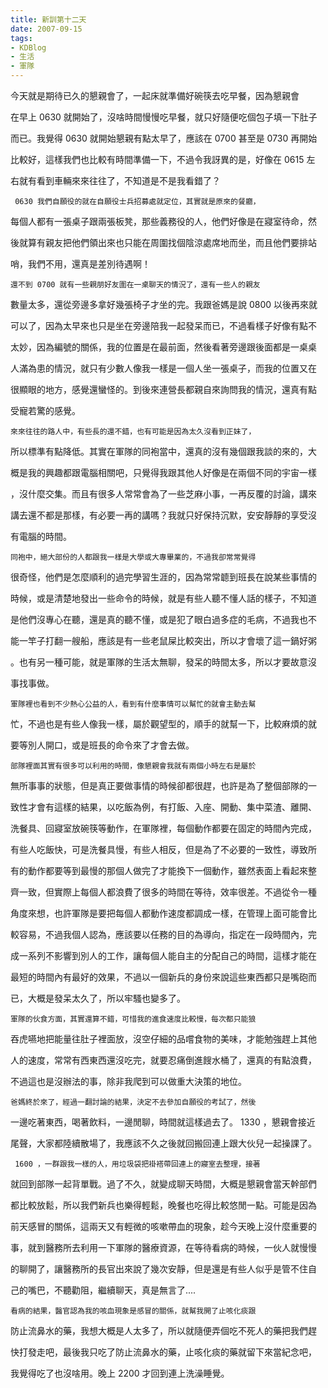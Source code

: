 ```yaml
---
title: 新訓第十二天
date: 2007-09-15
tags:
- KDBlog
- 生活
- 軍隊
---
```

今天就是期待已久的懇親會了，一起床就準備好碗筷去吃早餐，因為懇親會

在早上 0630 就開始了，沒啥時間慢慢吃早餐，就只好隨便吃個包子填一下肚子

而已。我覺得 0630 就開始懇親有點太早了，應該在 0700 甚至是 0730 再開始

比較好，這樣我們也比較有時間準備一下，不過令我訝異的是，好像在 0615 左

右就有看到車輛來來往往了，不知道是不是我看錯了？

     0630 我們自願役的就在自願役士兵招募處就定位，其實就是原來的餐廳，

每個人都有一張桌子跟兩張板凳，那些義務役的人，他們好像是在寢室待命，然

後就算有親友把他們領出來也只能在周圍找個陰涼處席地而坐，而且他們要排站

哨，我們不用，還真是差別待遇啊！

    還不到 0700 就有一些親朋好友圍在一桌聊天的情況了，還有一些人的親友

數量太多，還從旁邊多拿好幾張椅子才坐的完。我跟爸媽是說 0800 以後再來就

可以了，因為太早來也只是坐在旁邊陪我一起發呆而已，不過看樣子好像有點不

太妙，因為編號的關係，我的位置是在最前面，然後看著旁邊跟後面都是一桌桌

人滿為患的情況，就只有少數人像我一樣是一個人坐一張桌子，而我的位置又在

很顯眼的地方，感覺還蠻怪的。到後來連營長都親自來詢問我的情況，還真有點

受寵若驚的感覺。

    來來往往的路人中，有些長的還不錯，也有可能是因為太久沒看到正妹了，

所以標準有點降低。其實在軍隊的同袍當中，還真的沒有幾個跟我談的來的，大

概是我的興趣都跟電腦相關吧，只覺得我跟其他人好像是在兩個不同的宇宙一樣

，沒什麼交集。而且有很多人常常會為了一些芝麻小事，一再反覆的討論，講來

講去還不都是那樣，有必要一再的講嗎？我就只好保持沉默，安安靜靜的享受沒

有電腦的時間。

    同袍中，絕大部份的人都跟我一樣是大學或大專畢業的，不過我卻常常覺得

很奇怪，他們是怎麼順利的過完學習生涯的，因為常常聼到班長在說某些事情的

時候，或是清楚地發出一些命令的時候，就是有些人聽不懂人話的樣子，不知道

是他們沒專心在聽，還是真的聽不懂，或是犯了眼白過多症的毛病，不過我也不

能一竿子打翻一艘船，應該是有一些老鼠屎比較突出，所以才會壞了這一鍋好粥

。也有另一種可能，就是軍隊的生活太無聊，發呆的時間太多，所以才要故意沒

事找事做。

    軍隊裡也看到不少熱心公益的人，看到有什麼事情可以幫忙的就會主動去幫

忙，不過也是有些人像我一樣，屬於觀望型的，順手的就幫一下，比較麻煩的就

要等別人開口，或是班長的命令來了才會去做。

    部隊裡面其實有很多可以利用的時間，像懇親會我就有兩個小時左右是屬於

無所事事的狀態，但是真正要做事情的時候卻都很趕，也許是為了整個部隊的一

致性才會有這樣的結果，以吃飯為例，有打飯、入座、開動、集中菜渣、離開、

洗餐具、回寢室放碗筷等動作，在軍隊裡，每個動作都要在固定的時間內完成，

有些人吃飯快，可是洗餐具慢，有些人相反，但是為了不必要的一致性，導致所

有的動作都要等到最慢的那個人做完了才能換下一個動作，雖然表面上看起來整

齊一致，但實際上每個人都浪費了很多的時間在等待，效率很差。不過從令一種

角度來想，也許軍隊是要把每個人都動作速度都調成一樣，在管理上面可能會比

較容易，不過我個人認為，應該要以任務的目的為導向，指定在一段時間內，完

成一系列不影響到別人的工作，讓每個人能自主的分配自己的時間，這樣才能在

最短的時間內有最好的效果，不過以一個新兵的身份來說這些東西都只是嘴砲而

已，大概是發呆太久了，所以牢騷也變多了。

    軍隊的伙食方面，其實還算不錯，可惜我的進食速度比較慢，每次都只能狼

吞虎嚥地把能量往肚子裡面放，沒空仔細的品嚐食物的美味，才能勉強趕上其他

人的速度，常常有西東西還沒吃完，就要忍痛倒進餿水桶了，還真的有點浪費，

不過這也是沒辦法的事，除非我爬到可以做重大決策的地位。

    爸媽終於來了，經過一翻討論的結果，決定不去參加自願役的考試了，然後

一邊吃著東西，喝著飲料，一邊閒聊，時間就這樣過去了。 1330 ，懇親會接近

尾聲，大家都陸續散場了，我應該不久之後就回搬回連上跟大伙兒一起操課了。

     1600 ，一群跟我一樣的人，用垃圾袋把褂褡帶回連上的寢室去整理，接著

就回到部隊一起背單戰。過了不久，就變成聊天時間，大概是懇親會當天幹部們

都比較放鬆，所以我們新兵也樂得輕鬆，晚餐也吃得比較悠閒一點。可能是因為

前天感冒的關係，這兩天又有輕微的咳嗽帶血的現象，趁今天晚上沒什麼重要的

事，就到醫務所去利用一下軍隊的醫療資源，在等待看病的時候，一伙人就慢慢

的聊開了，讓醫務所的長官出來說了幾次安靜，但是還是有些人似乎是管不住自

己的嘴巴，不聽勸阻，繼續聊天，真是無言了....

    看病的結果，醫官認為我的咳血現象是感冒的關係，就幫我開了止咳化痰跟

防止流鼻水的藥，我想大概是人太多了，所以就隨便弄個吃不死人的藥把我們趕

快打發走吧，最後我只吃了防止流鼻水的藥，止咳化痰的藥就留下來當紀念吧，

我覺得吃了也沒啥用。晚上 2200 才回到連上洗澡睡覺。


